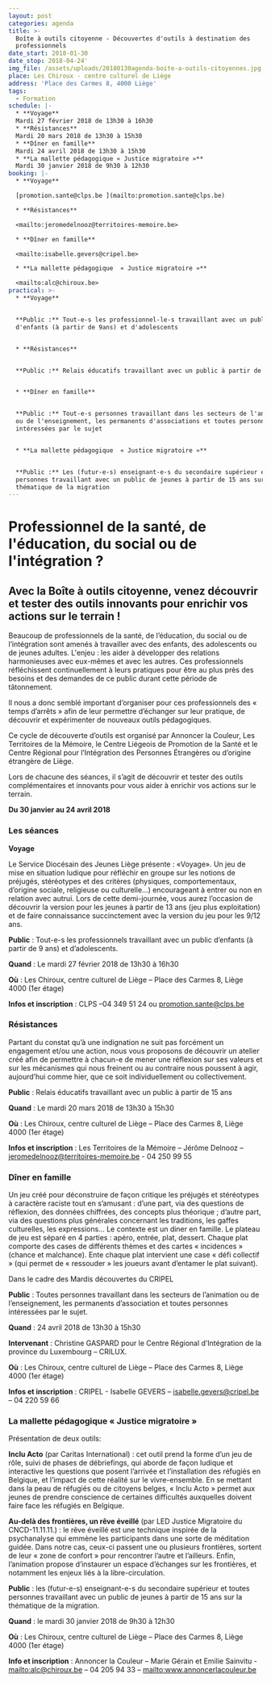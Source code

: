 ```yaml
---
layout: post
categories: agenda
title: >-
  Boîte à outils citoyenne - Découvertes d'outils à destination des
  professionnels
date_start: 2018-01-30
date_stop: 2018-04-24'
img_file: /assets/uploads/20180130agenda-boite-a-outils-citoyennes.jpg
place: Les Chiroux - centre culturel de Liège
address: 'Place des Carmes 8, 4000 Liège'
tags:
  - Formation
schedule: |-
  * **Voyage**  
  Mardi 27 février 2018 de 13h30 à 16h30
  * **Résistances**
  Mardi 20 mars 2018 de 13h30 à 15h30
  * **Dîner en famille**
  Mardi 24 avril 2018 de 13h30 à 15h30
  * **La mallette pédagogique « Justice migratoire »**
  Mardi 30 janvier 2018 de 9h30 à 12h30
booking: |-
  * **Voyage**

  [promotion.sante@clps.be ](mailto:promotion.sante@clps.be)

  * **Résistances**

  <mailto:jeromedelnooz@territoires-memoire.be>

  * **Dîner en famille**

  <mailto:isabelle.gevers@cripel.be>

  * **La mallette pédagogique  « Justice migratoire »**

  <mailto:alc@chiroux.be>
practical: >-
  * **Voyage**


  **Public :** Tout-e-s les professionnel-le-s travaillant avec un public
  d'enfants (à partir de 9ans) et d'adolescents


  * **Résistances**


  **Public :** Relais éducatifs travaillant avec un public à partir de 15 ans


  * **Dîner en famille**


  **Public :** Tout-e-s personnes travaillant dans les secteurs de l'animation
  ou de l'enseignement, les permanents d'associations et toutes personnes
  intéressées par le sujet


  * **La mallette pédagogique  « Justice migratoire »**


  **Public :** Les (futur-e-s) enseignant-e-s du secondaire supérieur et toutes
  personnes travaillant avec un public de jeunes à partir de 15 ans sur la
  thématique de la migration
---
```

# Professionnel de la santé, de l'éducation, du social ou de l'intégration ?

## Avec la Boîte à outils citoyenne, venez découvrir et tester des outils innovants pour enrichir vos actions sur le terrain !

Beaucoup de professionnels de la santé, de l’éducation, du social ou de l’intégration sont amenés à travailler avec des enfants, des adolescents ou de jeunes adultes. L'enjeu : les aider à développer des relations harmonieuses avec eux-mêmes et avec les autres. Ces professionnels réfléchissent continuellement à leurs pratiques pour être au plus près des besoins et des demandes de ce public durant cette période de tâtonnement.

Il nous a donc semblé important d’organiser pour ces professionnels des « temps d’arrêts » afin de leur permettre d’échanger sur leur pratique, de découvrir et expérimenter de nouveaux outils pédagogiques.

Ce cycle de découverte d’outils est organisé par Annoncer la Couleur, Les Territoires de la Mémoire, le Centre Liégeois de Promotion de la Santé et le Centre Régional pour l’Intégration des Personnes Étrangères ou d’origine étrangère de Liège.

Lors de chacune des séances, il s’agit de découvrir et tester des outils complémentaires et innovants pour vous aider à enrichir vos actions sur le terrain.

**Du 30 janvier au 24 avril 2018**

### Les séances

**Voyage**

Le Service Diocésain des Jeunes Liège présente : «Voyage». Un jeu de mise en situation ludique pour réfléchir en groupe sur les notions de préjugés, stéréotypes et des critères (physiques, comportementaux, d’origine sociale, religieuse ou culturelle…) encourageant à entrer ou non en relation avec autrui. Lors de cette demi-journée, vous aurez l’occasion de découvrir la version pour les jeunes à partir de 13 ans (jeu plus exploitation) et de faire connaissance succinctement avec la version du jeu pour les 9/12 ans.

**Public** : Tout-e-s les professionnels travaillant avec un public d’enfants (à partir de 9 ans) et d’adolescents. 

**Quand** : Le mardi 27 février 2018 de 13h30 à 16h30 

**Où** : Les Chiroux, centre culturel de Liège – Place des Carmes 8, Liège 4000 (1er étage)

**Infos et inscription** : CLPS –04 349 51 24 ou [promotion.sante@clps.be ](mailto:promotion.sante@clps.be)

### Résistances

Partant du constat qu’à une indignation ne suit pas forcément un engagement et/ou une action, nous vous proposons de découvrir un atelier créé afin de permettre à chacun-e de mener une réflexion sur ses valeurs et sur les mécanismes qui nous freinent ou au contraire nous poussent à agir, aujourd’hui comme hier, que ce soit individuellement ou collectivement.

**Public** : Relais éducatifs travaillant avec un public à partir de 15 ans

**Quand** : Le mardi 20 mars 2018 de 13h30 à 15h30

**Où** : Les Chiroux, centre culturel de Liège – Place des Carmes 8, Liège 4000 (1er étage)

**Infos et inscription** : Les Territoires de la Mémoire – Jérôme Delnooz – j[eromedelnooz@territoires-memoire.be](mailto:jeromedelnooz@territoires-memoire.be) - 04 250 99 55

### Dîner en famille

Un jeu créé pour déconstruire de façon critique les préjugés et stéréotypes à caractère raciste tout en s’amusant : d’une part, via des questions de réflexion, des données chiffrées, des concepts plus théorique ; d’autre part, via des questions plus générales concernant les traditions, les gaffes culturelles, les expressions… Le contexte est un diner en famille. Le plateau de jeu est séparé en 4 parties : apéro, entrée, plat, dessert. Chaque plat comporte des cases de différents thèmes et des cartes « incidences » (chance et malchance). Ente chaque plat intervient une case « défi collectif » (qui permet de « ressouder » les joueurs avant d’entamer le plat suivant).

Dans le cadre des Mardis découvertes du CRIPEL

**Public** : Toutes personnes travaillant dans les secteurs de l’animation ou de l’enseignement, les permanents d’association et toutes personnes intéressées par le sujet.

**Quand** : 24 avril 2018 de 13h30 à 15h30

**Intervenant** : Christine GASPARD pour le Centre Régional d’Intégration de la province du Luxembourg – CRILUX.

**Où** : Les Chiroux, centre culturel de Liège – Place des Carmes 8, Liège 4000 (1er étage)

**Infos et inscription** : CRIPEL - Isabelle GEVERS – [isabelle.gevers@cripel.be](isabelle.gevers@cripel.be) – 04 220 59 66

### La mallette pédagogique  « Justice migratoire »

Présentation de deux outils:

**Inclu Acto** (par Caritas International) : cet outil prend la forme d’un jeu de rôle, suivi de phases de débriefings, qui aborde de façon ludique et interactive les questions que posent l’arrivée et l’installation des réfugiés en Belgique, et l’impact de cette réalité sur le vivre-ensemble. En se mettant dans la peau de réfugiés ou de citoyens belges, « Inclu Acto » permet aux jeunes de prendre conscience de certaines difficultés auxquelles doivent faire face les réfugiés en Belgique.

**Au-delà des frontières, un rêve éveillé** (par LED Justice ­Migratoire du CNCD-11.11.11.) : le rêve éveillé est une technique inspirée de la psychanalyse qui emmène les participants dans une sorte de méditation guidée. Dans notre cas, ceux-ci passent une ou plusieurs frontières, sortent de leur « zone de confort » pour rencontrer l’autre et l’ailleurs. Enfin, l’animation propose d’instaurer un espace d’échanges sur les frontières, et notamment les enjeux liés à la libre-circulation.

**Public** : les (futur-e-s) enseignant-e-s du secondaire supérieur et toutes personnes travaillant avec un public de jeunes à partir de 15 ans sur la thématique de la migration.

**Quand** : le mardi 30 janvier 2018 de 9h30 à 12h30 

**Où** : Les Chiroux, centre culturel de Liège – Place des Carmes 8, Liège 4000 (1er étage)

**Info et inscription** : Annoncer la Couleur – Marie Gérain et Emilie Sainvitu - <mailto:alc@chiroux.be> – 04 205 94 33 – <mailto:www.annoncerlacouleur.be>
